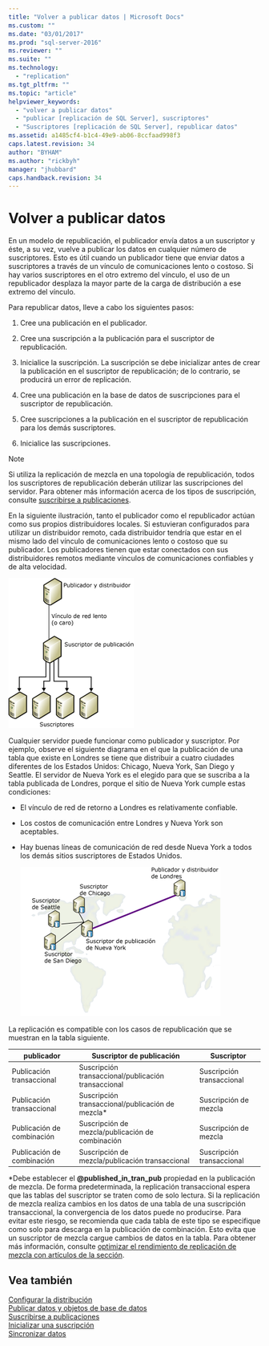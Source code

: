 ```yaml
---
title: "Volver a publicar datos | Microsoft Docs"
ms.custom: ""
ms.date: "03/01/2017"
ms.prod: "sql-server-2016"
ms.reviewer: ""
ms.suite: ""
ms.technology: 
  - "replication"
ms.tgt_pltfrm: ""
ms.topic: "article"
helpviewer_keywords: 
  - "volver a publicar datos"
  - "publicar [replicación de SQL Server], suscriptores"
  - "Suscriptores [replicación de SQL Server], republicar datos"
ms.assetid: a1485cf4-b1c4-49e9-ab06-8ccfaad998f3
caps.latest.revision: 34
author: "BYHAM"
ms.author: "rickbyh"
manager: "jhubbard"
caps.handback.revision: 34
---
```

# Volver a publicar datos
  En un modelo de republicación, el publicador envía datos a un suscriptor y éste, a su vez, vuelve a publicar los datos en cualquier número de suscriptores. Esto es útil cuando un publicador tiene que enviar datos a suscriptores a través de un vínculo de comunicaciones lento o costoso. Si hay varios suscriptores en el otro extremo del vínculo, el uso de un republicador desplaza la mayor parte de la carga de distribución a ese extremo del vínculo.  
  
 Para republicar datos, lleve a cabo los siguientes pasos:  
  
1.  Cree una publicación en el publicador.  
  
2.  Cree una suscripción a la publicación para el suscriptor de republicación.  
  
3.  Inicialice la suscripción. La suscripción se debe inicializar antes de crear la publicación en el suscriptor de republicación; de lo contrario, se producirá un error de replicación.  
  
4.  Cree una publicación en la base de datos de suscripciones para el suscriptor de republicación.  
  
5.  Cree suscripciones a la publicación en el suscriptor de republicación para los demás suscriptores.  
  
6.  Inicialice las suscripciones.  
  
> [!NOTE]  
>  Si utiliza la replicación de mezcla en una topología de republicación, todos los suscriptores de republicación deberán utilizar las suscripciones del servidor. Para obtener más información acerca de los tipos de suscripción, consulte [suscribirse a publicaciones](../../relational-databases/replication/subscribe-to-publications.md).  
  
 En la siguiente ilustración, tanto el publicador como el republicador actúan como sus propios distribuidores locales. Si estuvieran configurados para utilizar un distribuidor remoto, cada distribuidor tendría que estar en el mismo lado del vínculo de comunicaciones lento o costoso que su publicador. Los publicadores tienen que estar conectados con sus distribuidores remotos mediante vínculos de comunicaciones confiables y de alta velocidad.  
  
 ![Volver a publicar datos](../../relational-databases/replication/media/repl-06a.gif "Volver a publicar datos")  
  
 Cualquier servidor puede funcionar como publicador y suscriptor. Por ejemplo, observe el siguiente diagrama en el que la publicación de una tabla que existe en Londres se tiene que distribuir a cuatro ciudades diferentes de los Estados Unidos: Chicago, Nueva York, San Diego y Seattle. El servidor de Nueva York es el elegido para que se suscriba a la tabla publicada de Londres, porque el sitio de Nueva York cumple estas condiciones:  
  
-   El vínculo de red de retorno a Londres es relativamente confiable.  
  
-   Los costos de comunicación entre Londres y Nueva York son aceptables.  
  
-   Hay buenas líneas de comunicación de red desde Nueva York a todos los demás sitios suscriptores de Estados Unidos.  
  
     ![Volver a publicar datos para ubicaciones dispersas](../../relational-databases/replication/media/repl-06.gif "Volver a publicar datos para ubicaciones dispersas")  
  
 La replicación es compatible con los casos de republicación que se muestran en la tabla siguiente.  
  
|publicador|Suscriptor de publicación|Suscriptor|  
|---------------|---------------------------|----------------|  
|Publicación transaccional|Suscripción transaccional/publicación transaccional|Suscripción transaccional|  
|Publicación transaccional|Suscripción transaccional/publicación de mezcla*|Suscripción de mezcla|  
|Publicación de combinación|Suscripción de mezcla/publicación de combinación|Suscripción de mezcla|  
|Publicación de combinación|Suscripción de mezcla/publicación transaccional|Suscripción transaccional|  
  
 \*Debe establecer el **@published_in_tran_pub** propiedad en la publicación de mezcla. De forma predeterminada, la replicación transaccional espera que las tablas del suscriptor se traten como de solo lectura. Si la replicación de mezcla realiza cambios en los datos de una tabla de una suscripción transaccional, la convergencia de los datos puede no producirse. Para evitar este riesgo, se recomienda que cada tabla de este tipo se especifique como solo para descarga en la publicación de combinación. Esto evita que un suscriptor de mezcla cargue cambios de datos en la tabla. Para obtener más información, consulte [optimizar el rendimiento de replicación de mezcla con artículos de la sección](../../relational-databases/replication/merge/optimize-merge-replication-performance-with-download-only-articles.md).  
  
## Vea también  
 [Configurar la distribución](../../relational-databases/replication/configure-distribution.md)   
 [Publicar datos y objetos de base de datos](../../relational-databases/replication/publish/publish-data-and-database-objects.md)   
 [Suscribirse a publicaciones](../../relational-databases/replication/subscribe-to-publications.md)   
 [Inicializar una suscripción](../../relational-databases/replication/initialize-a-subscription.md)   
 [Sincronizar datos](../../relational-databases/replication/synchronize-data.md)  
  
  